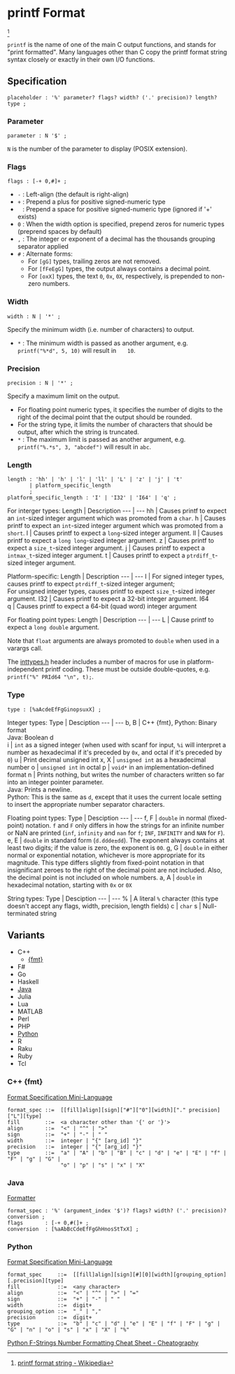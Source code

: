 # printf Format
[^wiki]

`printf` is the name of one of the main C output functions, and stands for "print formatted". Many languages other than C copy the printf format string syntax closely or exactly in their own I/O functions.

[^wiki]: [printf format string - Wikipedia](https://en.wikipedia.org/wiki/Printf_format_string#Syntax)

## Specification
```antlr
placeholder : '%' parameter? flags? width? ('.' precision)? length? type ;
```

### Parameter
```antlr
parameter : N '$' ;
```
`N` is the number of the parameter to display (POSIX extension).

### Flags
```antlr
flags : [-+ 0,#]+ ;
```
- `-` : Left-align (the default is right-align)
- `+` : Prepend a plus for positive signed-numeric type
- <code>&nbsp;</code> : Prepend a space for positive signed-numeric type (ignored if '+' exists)
- `0` : When the width option is specified, prepend zeros for numeric types (preprend spaces by default)
- `,` : The integer or exponent of a decimal has the thousands grouping separator applied
- `#` : Alternate forms:
  - For `[gG]` types, trailing zeros are not removed.
  - For `[fFeEgG]` types, the output always contains a decimal point.
  - For `[oxX]` types, the text `0`, `0x`, `0X`, respectively, is prepended to non-zero numbers.

### Width
```antlr
width : N | '*' ;
```
Specify the minimum width (i.e. number of characters) to output.
- `*` : The minimum width is passed as another argument, e.g. `printf("%*d", 5, 10)` will result in <code>&nbsp;&nbsp;&nbsp;10</code>.

### Precision
```antlr
precision : N | '*' ;
```
Specify a maximum limit on the output.
- For floating point numeric types, it specifies the number of digits to the right of the decimal point that the output should be rounded.
- For the string type, it limits the number of characters that should be output, after which the string is truncated.
- `*` : The maximum limit is passed as another argument, e.g. `printf("%.*s", 3, "abcdef")` will result in `abc`.

### Length
```antlr
length : 'hh' | 'h' | 'l' | 'll' | 'L' | 'z' | 'j' | 't'
       | platform_specific_length
       ;
platform_specific_length : 'I' | 'I32' | 'I64' | 'q' ;
```
For interger types:
Length | Description
--- | ---
hh | Causes printf to expect an `int`-sized integer argument which was promoted from a `char`.
h | Causes printf to expect an `int`-sized integer argument which was promoted from a `short`.
l | Causes printf to expect a `long`-sized integer argument.
ll | Causes printf to expect a `long long`-sized integer argument.
z | Causes printf to expect a `size_t`-sized integer argument.
j | Causes printf to expect a `intmax_t`-sized integer argument.
t | Causes printf to expect a `ptrdiff_t`-sized integer argument.

Platform-specific:
Length | Description
--- | ---
I | For signed integer types, causes printf to expect `ptrdiff_t`-sized integer argument;<br />For unsigned integer types, causes printf to expect `size_t`-sized integer argument.
I32 | Causes printf to expect a 32-bit integer argument.
I64<br />q | Causes printf to expect a 64-bit (quad word) integer argument

For floating point types:
Length | Description
--- | ---
L | Cause printf to expect a `long double` argument.

Note that `float` arguments are always promoted to `double` when used in a varargs call.

The [inttypes.h](https://en.cppreference.com/w/cpp/header/cinttypes) header includes a number of macros for use in platform-independent printf coding. These must be outside double-quotes, e.g. `printf("%" PRId64 "\n", t);`.

### Type
```antlr
type : [%aAcdeEfFgGinopsuxX] ;
```

Integer types:
Type | Desciption
--- | ---
b, B | C++ {fmt}, Python: Binary format<br />Java: Boolean
d<br />i | `int` as a signed integer (when used with scanf for input, `%i` will interpret a number as hexadecimal if it's preceded by `0x`, and octal if it's preceded by `0`)
u | Print decimal unsigned int
x, X | `unsigned int` as a hexadecimal number
o | `unsigned int` in octal
p | `void*` in an implementation-defined format
n | Prints nothing, but writes the number of characters written so far into an integer pointer parameter.<br />Java: Prints a newline.<br />Python: This is the same as `d`, except that it uses the current locale setting to insert the appropriate number separator characters.

Floating point types:
Type | Desciption
--- | ---
f, F | `double` in normal (fixed-point) notation. `f` and `F` only differs in how the strings for an infinite number or NaN are printed (`inf`, `infinity` and `nan` for `f`; `INF`, `INFINITY` and `NAN` for `F`).
e, E | `double` in standard form (`d.ddde±dd`). The exponent always contains at least two digits; if the value is zero, the exponent is `00`.
g, G | `double` in either normal or exponential notation, whichever is more appropriate for its magnitude. This type differs slightly from fixed-point notation in that insignificant zeroes to the right of the decimal point are not included. Also, the decimal point is not included on whole numbers.
a, A | `double` in hexadecimal notation, starting with `0x` or `0X`

String types:
Type | Desciption
--- | ---
% | A literal `%` character (this type doesn't accept any flags, width, precision, length fields)
c | `char`
s | Null-terminated string

## Variants
- C++
  - [{fmt}](#c-fmt)
- F#
- Go
- Haskell
- [Java](#java)
- Julia
- Lua
- MATLAB
- Perl
- PHP
- [Python](#python)
- R
- Raku
- Ruby
- Tcl

### C++ {fmt}
[Format Specification Mini-Language](https://fmt.dev/latest/syntax.html#format-specification-mini-language)
```antlr
format_spec ::=  [[fill]align][sign]["#"]["0"][width]["." precision]["L"][type]
fill        ::=  <a character other than '{' or '}'>
align       ::=  "<" | "^" | ">"
sign        ::=  "+" | "-" | " "
width       ::=  integer | "{" [arg_id] "}"
precision   ::=  integer | "{" [arg_id] "}"
type        ::=  "a" | "A" | "b" | "B" | "c" | "d" | "e" | "E" | "f" | "F" | "g" | "G" |
                 "o" | "p" | "s" | "x" | "X"
```

### Java
[Formatter](https://docs.oracle.com/en/java/javase/18/docs/api/java.base/java/util/Formatter.html)
```antlr
format_spec : '%' (argument_index '$')? flags? width? ('.' precision)? conversion ;
flags       : [-+ 0,#(]+ ;
conversion  : [%aAbBcCdeEfFgGhHnosStTxX] ;
```

### Python
[Format Specification Mini-Language](https://docs.python.org/3/library/string.html#formatspec)
```antlr
format_spec     ::=  [[fill]align][sign][#][0][width][grouping_option][.precision][type]
fill            ::=  <any character>
align           ::=  "<" | "^" | ">" | "="
sign            ::=  "+" | "-" | " "
width           ::=  digit+
grouping_option ::=  "_" | ","
precision       ::=  digit+
type            ::=  "b" | "c" | "d" | "e" | "E" | "f" | "F" | "g" | "G" | "n" | "o" | "s" | "x" | "X" | "%"
```

[Python F-Strings Number Formatting Cheat Sheet - Cheatography](https://cheatography.com/brianallan/cheat-sheets/python-f-strings-number-formatting/)